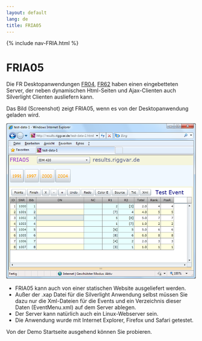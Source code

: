 ```yaml
---
layout: default
lang: de
title: FRIA05
---
```


{% include nav-FRIA.html %}

# FRIA05

Die FR Desktopanwendungen [FR04](../applications/FR04), [FR62](../applications/FR62) haben einen eingebetteten Server,
der neben dynamischen Html-Seiten und Ajax-Clienten auch Silverlight Clienten ausliefern kann.

Das Bild (Screenshot) zeigt FRIA05, wenn es von der Desktopanwendung geladen wird.

![FRIA05 screenshot](../images/FRIA05.png)

- FRIA05 kann auch von einer statischen Website ausgeliefert werden.
- Außer der .xap Datei für die Silverlight Anwendung selbst müssen Sie dazu nur die Xml-Dateien für die Events 
und ein Verzeichnis dieser Daten (EventMenu.xml) auf dem Server ablegen.
- Der Server kann natürlich auch ein Linux-Webserver sein.
- Die Anwendung wurde mit Internet Explorer, Firefox und Safari getestet.

Von der Demo Startseite ausgehend können Sie probieren.
